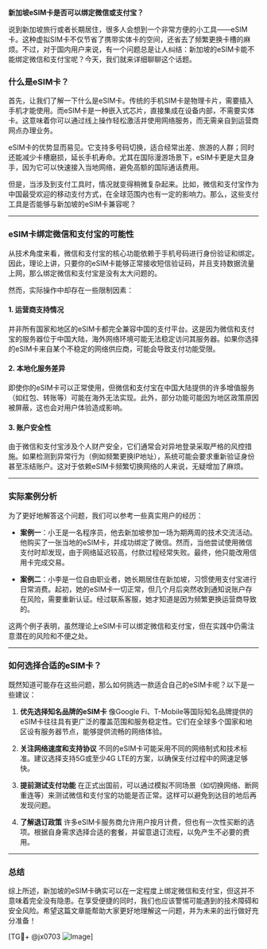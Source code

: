 **新加坡eSIM卡是否可以绑定微信或支付宝？**

说到新加坡旅行或者长期居住，很多人会想到一个非常方便的小工具——eSIM卡。这种虚拟SIM卡不仅节省了携带实体卡的空间，还省去了频繁更换卡槽的麻烦。不过，对于国内用户来说，有一个问题总是让人纠结：新加坡的eSIM卡能不能绑定微信和支付宝呢？今天，我们就来详细聊聊这个话题。

### 什么是eSIM卡？

首先，让我们了解一下什么是eSIM卡。传统的手机SIM卡是物理卡片，需要插入手机才能使用。而eSIM卡是一种嵌入式芯片，直接集成在设备内部，不需要实体卡。这意味着你可以通过线上操作轻松激活并使用网络服务，而无需亲自到运营商网点办理业务。

eSIM卡的优势显而易见。它支持多号码切换，适合经常出差、旅游的人群；同时还能减少卡槽磨损，延长手机寿命。尤其在国际漫游场景下，eSIM卡更是大显身手，因为它可以快速接入当地网络，避免高额的国际通话费用。

但是，当涉及到支付工具时，情况就变得稍微复杂起来。比如，微信和支付宝作为中国最受欢迎的移动支付方式，在全球范围内也有一定的影响力。那么，这些支付工具是否能够与新加坡的eSIM卡兼容呢？

---

### eSIM卡绑定微信和支付宝的可能性

从技术角度来看，微信和支付宝的核心功能依赖于手机号码进行身份验证和绑定。因此，理论上讲，只要你的eSIM卡能够正常接收短信验证码，并且支持数据流量上网，那么绑定微信和支付宝是没有太大问题的。

然而，实际操作中却存在一些限制因素：

#### 1. **运营商支持情况**
并非所有国家和地区的eSIM卡都完全兼容中国的支付平台。这是因为微信和支付宝的服务器位于中国大陆，海外网络环境可能无法稳定访问其服务器。如果你选择的eSIM卡来自某个不稳定的网络供应商，可能会导致支付功能受限。

#### 2. **本地化服务差异**
即使你的eSIM卡可以正常使用，但微信和支付宝在中国大陆提供的许多增值服务（如红包、转账等）可能在海外无法实现。此外，部分功能可能因为地区政策原因被屏蔽，这也会对用户体验造成影响。

#### 3. **账户安全性**
由于微信和支付宝涉及个人财产安全，它们通常会对异地登录采取严格的风控措施。如果检测到异常行为（例如频繁更换IP地址），系统可能会要求重新验证身份甚至冻结账户。这对于依赖eSIM卡频繁切换网络的人来说，无疑增加了麻烦。

---

### 实际案例分析

为了更好地解答这个问题，我们可以参考一些真实用户的经历：

- **案例一**：小王是一名程序员，他去新加坡参加一场为期两周的技术交流活动。他购买了一张当地的eSIM卡，并成功绑定了微信。然而，当他尝试使用微信支付时却发现，由于网络延迟较高，付款过程经常失败。最终，他只能改用信用卡完成交易。
  
- **案例二**：小李是一位自由职业者，她长期居住在新加坡，习惯使用支付宝进行日常消费。起初，她的eSIM卡一切正常，但几个月后突然收到通知说账户存在风险，需要重新认证。经过联系客服，她才知道是因为频繁更换运营商导致的。

这两个例子表明，虽然理论上eSIM卡可以绑定微信和支付宝，但在实践中仍需注意潜在的风险和不便之处。

---

### 如何选择合适的eSIM卡？

既然知道可能存在这些问题，那么如何挑选一款适合自己的eSIM卡呢？以下是一些建议：

1. **优先选择知名品牌的eSIM卡**
   像Google Fi、T-Mobile等国际知名品牌提供的eSIM卡往往具有更广泛的覆盖范围和服务稳定性。它们在全球多个国家和地区设有服务器节点，能够提供流畅的网络体验。

2. **关注网络速度和支持协议**
   不同的eSIM卡可能采用不同的网络制式和技术标准。建议选择支持5G或至少4G LTE的方案，以确保支付过程中的网速足够快。

3. **提前测试支付功能**
   在正式出国前，可以通过模拟不同场景（如切换网络、断网重连等）来测试微信和支付宝的功能是否正常。这样可以避免到达目的地后再发现问题。

4. **了解退订政策**
   许多eSIM卡服务商允许用户按月计费，但也有一次性买断的选项。根据自身需求选择合适的套餐，并留意退订流程，以免产生不必要的费用。

---

### 总结

综上所述，新加坡的eSIM卡确实可以在一定程度上绑定微信和支付宝，但这并不意味着完全没有隐患。在享受便捷的同时，我们也应该警惕可能遇到的技术障碍和安全风险。希望这篇文章能帮助大家更好地理解这一问题，并为未来的出行做好充分准备！

[TG💪+ @jx0703 ![Image](https://github.com/user-attachments/assets/dbca1d08-cadb-493c-b0ec-ad6f7a83f270)]